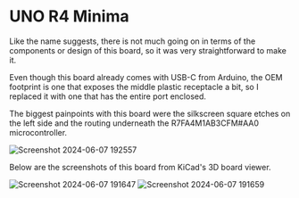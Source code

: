 # UNO R4 Minima
Like the name suggests, there is not much going on in terms of the components or design of this board, so it was very straightforward to make it.

Even though this board already comes with USB-C from Arduino, the OEM footprint is one that exposes the middle plastic receptacle a bit, so I replaced it with one that has the entire port enclosed.

The biggest painpoints with this board were the silkscreen square etches on the left side and the routing underneath the R7FA4M1AB3CFM#AA0 microcontroller.

![Screenshot 2024-06-07 192557](https://github.com/sabogalc/KiCad-Arduino-Boards/assets/53708281/05c2723e-710b-4fbe-9f04-ec00701c5edb)


Below are the screenshots of this board from KiCad's 3D board viewer.

![Screenshot 2024-06-07 191647](https://github.com/sabogalc/KiCad-Arduino-Boards/assets/53708281/cd70726f-003e-440e-83cf-167b226f097b)
![Screenshot 2024-06-07 191659](https://github.com/sabogalc/KiCad-Arduino-Boards/assets/53708281/60e6f758-d43c-40a5-b40f-a17006b0a6e3)